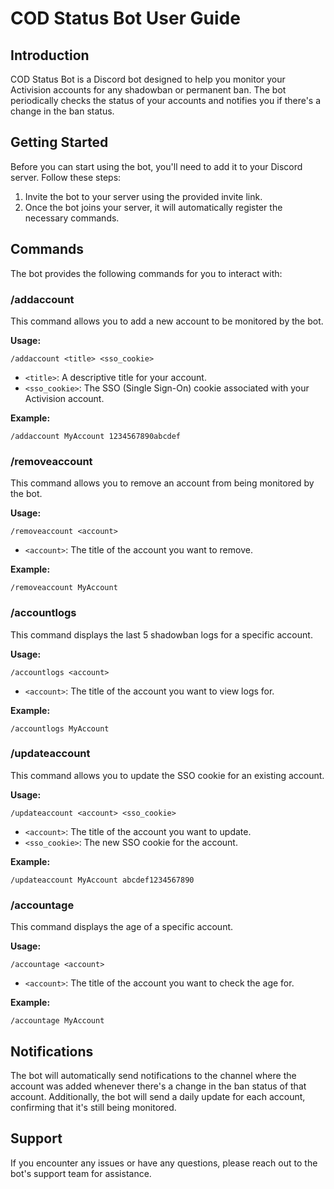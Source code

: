 # COD Status Bot User Guide

## Introduction
COD Status Bot is a Discord bot designed to help you monitor your Activision accounts for any shadowban or permanent ban. The bot periodically checks the status of your accounts and notifies you if there's a change in the ban status.

## Getting Started
Before you can start using the bot, you'll need to add it to your Discord server. Follow these steps:

1. Invite the bot to your server using the provided invite link.
2. Once the bot joins your server, it will automatically register the necessary commands.

## Commands
The bot provides the following commands for you to interact with:

### /addaccount
This command allows you to add a new account to be monitored by the bot.

**Usage:**
```
/addaccount <title> <sso_cookie>
```
- `<title>`: A descriptive title for your account.
- `<sso_cookie>`: The SSO (Single Sign-On) cookie associated with your Activision account.

**Example:**
```
/addaccount MyAccount 1234567890abcdef
```

### /removeaccount
This command allows you to remove an account from being monitored by the bot.

**Usage:**
```
/removeaccount <account>
```
- `<account>`: The title of the account you want to remove.

**Example:**
```
/removeaccount MyAccount
```

### /accountlogs
This command displays the last 5 shadowban logs for a specific account.

**Usage:**
```
/accountlogs <account>
```
- `<account>`: The title of the account you want to view logs for.

**Example:**
```
/accountlogs MyAccount
```

### /updateaccount
This command allows you to update the SSO cookie for an existing account.

**Usage:**
```
/updateaccount <account> <sso_cookie>
```
- `<account>`: The title of the account you want to update.
- `<sso_cookie>`: The new SSO cookie for the account.

**Example:**
```
/updateaccount MyAccount abcdef1234567890
```

### /accountage
This command displays the age of a specific account.

**Usage:**
```
/accountage <account>
```
- `<account>`: The title of the account you want to check the age for.

**Example:**
```
/accountage MyAccount
```

## Notifications
The bot will automatically send notifications to the channel where the account was added whenever there's a change in the ban status of that account. Additionally, the bot will send a daily update for each account, confirming that it's still being monitored.

## Support
If you encounter any issues or have any questions, please reach out to the bot's support team for assistance.
